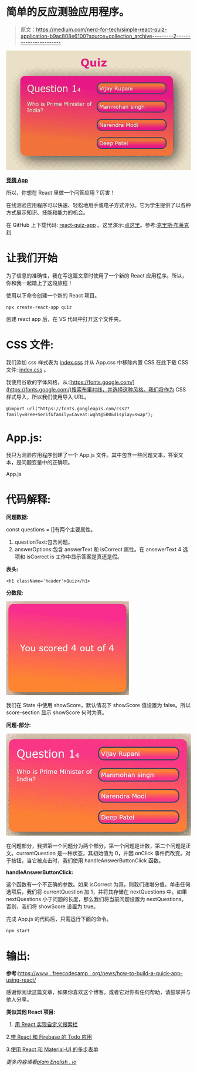 # 简单的反应测验应用程序。

> 原文：<https://medium.com/nerd-for-tech/simple-react-quiz-application-b9ac808e6100?source=collection_archive---------2----------------------->

![](img/68dd11fde51decff05a68a8082e938c2.png)

[**竞猜 App**](https://deep-0301.github.io/Quiz/)

所以，你想在 React 里做一个问答应用？厉害！

在线测验应用程序可以快速、轻松地用手或电子方式评分。它为学生提供了以各种方式展示知识、技能和能力的机会。

在 GitHub 上下载代码: [react-quiz-app](https://github.com/deep-0301/Quiz) 。这里演示:[点这里](https://deep-0301.github.io/Quiz/)。参考:[克里斯·布莱克利](https://medium.com/u/c53e5899da09?source=post_page-----b9ac808e6100--------------------------------)

# **让我们开始**

为了信息的准确性，我在写这篇文章时使用了一个新的 React 应用程序。所以，你和我一起踏上了这段旅程！

使用以下命令创建一个新的 React 项目。

```
npx create-react-app quiz
```

创建 react app 后，在 VS 代码中打开这个文件夹。

# **CSS 文件:**

我们添加 css 样式表为 [index.css](https://github.com/deep-0301/Quiz/blob/master/src/index.css) 并从 App.css 中移除内置 CSS 在此下载 CSS 文件: [index.css](https://raw.githubusercontent.com/deep-0301/Quiz/master/src/index.css) 。

我使用谷歌的字体风格，从:[https://fonts.google.com/](https://fonts.google.com/)搜索布里衬线，并选择这种风格。我们将作为 CSS 样式导入，所以我们使用导入 URL。

```
@import url("https://fonts.googleapis.com/css2?family=Bree+Serif&family=Caveat:wght@500&display=swap");
```

# App.js:

我只为测验应用程序创建了一个 App.js 文件。其中包含一些问题文本，答案文本，是问题变量中的正确项。

App.js

# 代码解释:

**问题数据:**

const questions = []有两个主要属性。

1.  questionText:包含问题。
2.  answerOptions:包含 answerText 和 isCorrect 属性。在 ansewerText 4 选项和 isCorrect is 工作中显示答案是真还是假。

**表头:**

```
<h1 className='header'>Quiz</h1>
```

**分数段:**

![](img/3b7b57a8789eb59843f86194e2f46022.png)

我们在 State 中使用 showScore，默认情况下 showScore 值设置为 false。所以 score-section 显示 showScore 何时为真。

**问题-部分:**

![](img/228ee24dc73d83aba884e5bd4464efee.png)

在问题部分，我把第一个问题分为两个部分，第一个问题是计数，第二个问题是正文。currentQuestion 是一种状态，其初始值为 0，并因 onClick 事件而改变。对于按钮，当它被点击时，我们使用 handleAnswerButtonClick 函数。

**handleAnswerButtonClick:**

这个函数有一个不正确的参数。如果 isCorrect 为真，则我们递增分值。单击任何选项后，我们将 currentQuestion 加 1，并将其存储在 nextQuestions 中。如果 nextQuestions 小于问题的长度，那么我们将当前问题设置为 nextQuestions。否则，我们将 showScore 设置为 true。

完成 App.js 的代码后，只需运行下面的命令。

```
npm start
```

# 输出:

**参考:**[https://www . freecodecamp . org/news/how-to-build-a-quick-app-using-react/](https://www.freecodecamp.org/news/how-to-build-a-quiz-app-using-react/)

感谢你阅读这篇文章，如果你喜欢这个博客，或者它对你有任何帮助，请鼓掌并与他人分享。

**类似其他 React 项目:**

1.  [用 React 实现自定义搜索栏](/geekculture/implementing-a-custom-search-bar-with-react-c09cba90ae99)

2.[带 React 和 Firebase 的 Todo 应用](/geekculture/ill-be-building-a-todo-app-with-one-of-the-most-popular-web-application-frameworks-react-and-75ffe4b32dc4)

3.[使用 React 和 Material-UI 的多步表单](https://javascript.plainenglish.io/multi-step-form-using-react-and-material-ui-29ff7f7cf049)

*更多内容请看*[*plain English . io*](http://plainenglish.io/)